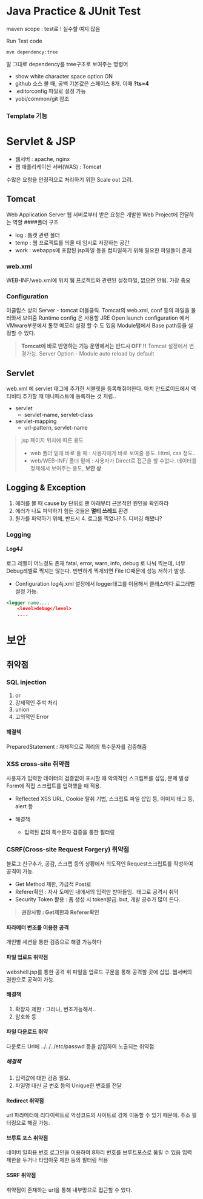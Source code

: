 # Java Practice & JUnit Test

maven scope : test로 ! 실수할 여지 많음

Run Test code
```maven
mvn dependency:tree
```
말 그대로 dependency를 tree구조로 보여주는 명령어


* show white character space option ON
* github 소스 볼 때, 공백 기본값은 스페이스 8개. 이때 **?ts=4**
* .editorconfig 파일로 설정 가능
* yobi/common/git 참조


### Template 기능



# Servlet & JSP
* 웹서버 : apache, nginx
* 웹 애플리케이션 서버(WAS) : Tomcat

수많은 요청을 안정적으로 처리하기 위한 Scale out 고려.


## Tomcat
Web Application Server
웹 서버로부터 받은 요청은 개발한 Web Project에 전달하는 역할
####폴더 구조
* log : 톰캣 관련 폴더
* temp : 웹 프로젝트를 띄울 때 임시로 저장하는 공간
* work : webapps에 포함된 jsp파일 등을 컴파일하기 위해 필요한 파일들이 존재


### web.xml
WEB-INF/web.xml에 위치
웹 프로젝트와 관련된 설정파일, 없으면 안됨. 가장 중요

### Configuration
이클립스 상의 Server - tomcat 더블클릭.
Tomcat의 web.xml, conf 등의 파일을 불러와서 보여줌
Runtime config 은 사용할 JRE
Open launch configuration 에서 VMware부분에서 톰캣 메모리 설정 할 수 도 있음
Module탭에서 Base path등을 설정할 수 있다.

> **Tomcat에 바로 반영하는 기능 운영에서는 반드시 OFF !!**
> Tomcat 설정에서 변경가능. Server Option - Module auto reload by default

## Servlet
web.xml 에 servlet 태그에 추가한 서블릿을 등록해줘야한다.
마치 안드로이드에서 액티비티 추가할 때 매니페스트에 등록하는 것 처럼..

* servlet
	* servlet-name, servlet-class
* servlet-mapping
	* url-pattern, servlet-name

> jsp 페이지 위치에 따른 용도
> 
> * web 폴더 밑에 바로 둘 때 : 사용자에게 바로 보여줄 용도. Html, css 정도..
> * web/WEB-INF/ 폴더 밑에 : 사용자가 Direct로 접근을 할 수없다. 데이터를 정제해서 보여주는 용도, **보안 상**


## Logging & Exception
1. 에러를 볼 때 cause by 단위로 맨 아래부터 근본적인 원인을 확인하라
2. 에러가 나도 파악하기 힘든 것들은 **멀티 쓰레드** 환경
3. 뭔가를 파악하기 위해, 반드시
	4. 로그를 찍었나?
	5. 디버깅 해봤나?


### Logging
#### Log4J
로그 레벨이 어느정도 존재 fatal, error, warn, info, debug 로 나눠 찍는데,
너무 Debug레벨로 찍지는 않는다. 빈번하게 찍게되면 File IO때문에 성능 저하가 발생.

* Configuration
log4j.xml 설정에서 logger태그를 이용해서 클래스마다 로그레벨 설정 가능.
```xml
<logger name....
	<level>debug</level>
	....
```





# 보안
## 취약점
### SQL injection
1. or
2. 강제적인 주석 처리
3. union
4. 고의적인 Error

#### 해결책
PreparedStatement : 자체적으로 쿼리의 특수문자를 검증해줌

### XSS cross-site 취약점
사용자가 입력한 데이터의 검증없이 표시할 때 악의적인 스크립트를 삽입, 문제 발생
Form에 직접 스크립트를 입력했을 때 적용.

* Reflected XSS
URL, Cookie 탈취 기법, 스크립트 파일 삽입 등, 이미지 태그 등, alert 등

* 해결책
	* 입력된 값의 특수문자 검증을 통한 필터링

### CSRF(Cross-site Request Forgery) 취약점
블로그 친구추가, 공감, 스크랩 등의 상황에서 의도적인 Request스크립트를 작성하여 공격이 가능.


* Get Method 제한, 가급적 Post로
* Referer확인 : 자사 도메인 내에서의 입력만 받아들임. <img> 태그로 공격시 취약
* Security Token 활용 : 폼 생성 시 token발급. but, 개발 공수가 많이 든다. 

> **권장사항 : Get제한과 Referer확인**


#### 파라메터 변조를 이용한 공격
개인별 세션을 통한 검증으로 해결 가능하다

#### 파일 업로드 취약점
webshell.jsp를 통한 공격
위 파일을 업로드 구문을 통해 공격할 곳에 삽입. 웹서버의 권한으로 공격이 가능.

#### 해결책
1. 확장자 제한 : 그러나, 변조가능해서..
2. 암호화 등

#### 파일 다운로드 취약
다운로드 Url에 ../../../etc/passwd 등을 삽입하여 노출되는 취약점.

##### 해결책
1. 입력값에 대한 검증 필요.
2. 파일명 대신 글 번호 등의 Unique한 번호를 전달

#### Redirect 취약점
url 파라메터에 리다이렉트로 악성코드의 사이트로 강제 이동할 수 있기 때문에.
주소 필터링으로 해결 가능.

#### 브루트 포스 취약점
네이버 일회용 번호 로그인을 이용하여 8자리 번호를 브루트포스로 뚫릴 수 있음
입력 제한을 두거나 타임아웃 제한 등의 필터링 적용

#### SSRF 취약점
취약점이 존재하는 url을 통해 내부망으로 접근할 수 있다.
